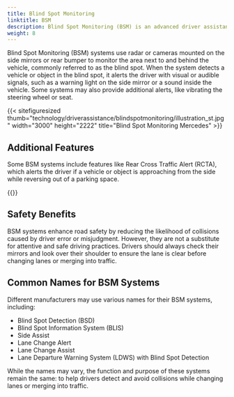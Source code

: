 ```yaml
---
title: Blind Spot Monitoring
linktitle: BSM
description: Blind Spot Monitoring (BSM) is an advanced driver assistance system designed to help drivers detect and avoid collisions while changing lanes or merging into traffic.
weight: 8
---
```

<!-- markdownlint-disable MD033 -->

Blind Spot Monitoring (BSM) systems use radar or cameras mounted on the side mirrors or rear bumper to monitor the area next to and behind the vehicle, commonly referred to as the blind spot. When the system detects a vehicle or object in the blind spot, it alerts the driver with visual or audible signals, such as a warning light on the side mirror or a sound inside the vehicle. Some systems may also provide additional alerts, like vibrating the steering wheel or seat.

{{< sitefiguresized thumb="technology/driverassistance/blindspotmonitoring/illustration_st.jpg" width="3000" height="2222" title="Blind Spot Monitoring Mercedes" >}}

## Additional Features

Some BSM systems include features like Rear Cross Traffic Alert (RCTA), which alerts the driver if a vehicle or object is approaching from the side while reversing out of a parking space.

{{<evkxdisplayaddarticle />}}

## Safety Benefits

BSM systems enhance road safety by reducing the likelihood of collisions caused by driver error or misjudgment. However, they are not a substitute for attentive and safe driving practices. Drivers should always check their mirrors and look over their shoulder to ensure the lane is clear before changing lanes or merging into traffic.

## Common Names for BSM Systems

Different manufacturers may use various names for their BSM systems, including:

- Blind Spot Detection (BSD)
- Blind Spot Information System (BLIS)
- Side Assist
- Lane Change Alert
- Lane Change Assist
- Lane Departure Warning System (LDWS) with Blind Spot Detection

While the names may vary, the function and purpose of these systems remain the same: to help drivers detect and avoid collisions while changing lanes or merging into traffic.
